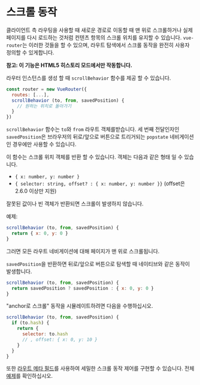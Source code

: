# 스크롤 동작

클라이언트 측 라우팅을 사용할 때 새로운 경로로 이동할 때 맨 위로 스크롤하거나 실제 페이지를 다시 로드하는 것처럼 컨텐츠 항목의 스크롤 위치를 유지할 수 있습니다. `vue-router`는 이러한 것들을 할 수 있으며, 라우트 탐색에서 스크롤 동작을 완전히 사용자 정의할 수 있게합니다.

**참고: 이 기능은 HTML5 히스토리 모드에서만 작동합니다.**

라우터 인스턴스를 생성 할 때 `scrollBehavior` 함수를 제공 할 수 있습니다.

``` js
const router = new VueRouter({
  routes: [...],
  scrollBehavior (to, from, savedPosition) {
    // 원하는 위치로 돌아가기
  }
})
```

`scrollBehavior` 함수는 `to`와 `from` 라우트 객체를받습니다. 세 번째 전달인자인 `savedPosition`은 브라우저의 뒤로/앞으로 버튼으로 트리거되는 `popstate` 네비게이션인 경우에만 사용할 수 있습니다.

이 함수는 스크롤 위치 객체를 반환 할 수 있습니다. 객체는 다음과 같은 형태 일 수 있습니다.

- `{ x: number, y: number }`
- `{ selector: string, offset? : { x: number, y: number }}` (offset은 2.6.0 이상만 지원)

잘못된 값이나 빈 객체가 반환되면 스크롤이 발생하지 않습니다.

예제:

``` js
scrollBehavior (to, from, savedPosition) {
  return { x: 0, y: 0 }
}
```

그러면 모든 라우트 네비게이션에 대해 페이지가 맨 위로 스크롤됩니다.

`savedPosition`을 반환하면 뒤로/앞으로 버튼으로 탐색할 때 네이티브와 같은 동작이 발생합니다.

``` js
scrollBehavior (to, from, savedPosition) {
  return savedPosition ? savedPosition : { x: 0, y: 0 }
}
```

"anchor로 스크롤" 동작을 시뮬레이트하려면 다음을 수행하십시오.

``` js
scrollBehavior (to, from, savedPosition) {
  if (to.hash) {
    return {
      selector: to.hash
      // , offset: { x: 0, y: 10 }
    }
  }
}
```

또한 [라우트 메타 필드](meta.md)를 사용하여 세밀한 스크롤 동작 제어를 구현할 수 있습니다. 전체 [예제](https://github.com/vuejs/vue-router/blob/dev/examples/scroll-behavior/app.js)를 확인하십시오.
